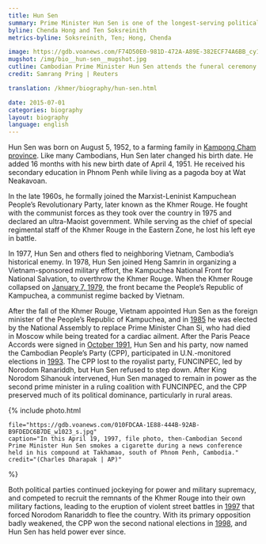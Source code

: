 ```yaml
---
title: Hun Sen
summary: Prime Minister Hun Sen is one of the longest-serving political leaders in world history, having held power in Cambodia in various coalitions since 1985. He is currently the president of the ruling Cambodian People’s Party (CPP). 
byline: Chenda Hong and Ten Soksreinith
metrics-byline: Soksreinith, Ten; Hong, Chenda

image: https://gdb.voanews.com/F74D50E0-981D-472A-A89E-382ECF74A6BB_cy11_w1023_s.jpg
mugshot: /img/bio__hun-sen__mugshot.jpg
cutline: Cambodian Prime Minister Hun Sen attends the funeral ceremony of Chea Sim, Cambodia's late former senate president and head of the ruling Cambodian People's Party (CPP), in Phnom Penh, June 2015.
credit: Samrang Pring | Reuters

translation: /khmer/biography/hun-sen.html

date: 2015-07-01
categories: biography
layout: biography
language: english
---
```



Hun Sen was born on August 5, 1952, to a farming family in <a href="https://projects.voanews.com/cambodia-election-2018/english/feature/hun-sen-hometown.html">Kampong Cham province</a>. Like many Cambodians, Hun Sen later changed his birth date. He added 16 months with his new birth date of April 4, 1951. He received his secondary education in Phnom Penh while living as a pagoda boy at Wat Neakavoan.

In the late 1960s, he formally joined the Marxist-Leninist Kampuchean People’s Revolutionary Party, later known as the Khmer Rouge. He fought with the communist forces as they took over the country in 1975 and declared an ultra-Maoist government. While serving as the chief of special regimental staff of the Khmer Rouge in the Eastern Zone, he lost his left eye in battle.

In 1977, Hun Sen and others fled to neighboring Vietnam, Cambodia’s historical enemy. In 1978, Hun Sen joined Heng Samrin in organizing a Vietnam-sponsored military effort, the Kampuchea National Front for National Salvation, to overthrow the Khmer Rouge. When the Khmer Rouge collapsed on <a href="#jan_7_1979" class="trigger__factbox">January 7, 1979</a>, the front became the People’s Republic of Kampuchea, a communist regime backed by Vietnam. 

After the fall of the Khmer Rouge, Vietnam appointed Hun Sen as the foreign minister of the People’s Republic of Kampuchea, and in <a href="#jan_14_1985" class="trigger__factbox">1985</a> he was elected by the National Assembly to replace Prime Minister Chan Si, who had died in Moscow while being treated for a cardiac ailment. After the Paris Peace Accords were signed in <a href="#oct_23_1991" class="trigger__factbox">October 1991</a>, Hun Sen and his party, now named the Cambodian People’s Party (CPP), participated in U.N.-monitored elections in <a href="#may_23-28_1993" class="trigger__factbox">1993</a>. The CPP lost to the royalist party, FUNCINPEC, led by Norodom Ranariddh, but Hun Sen refused to step down. After King Norodom Sihanouk intervened, Hun Sen managed to remain in power as the second prime minister in a ruling coalition with FUNCINPEC, and the CPP preserved much of its political dominance, particularly in rural areas. 



{% include photo.html

	file="https://gdb.voanews.com/010FDCAA-1E88-444B-92AB-B9FDEDC6B7DE_w1023_s.jpg"
	caption="In this April 19, 1997, file photo, then-Cambodian Second Prime Minister Hun Sen smokes a cigarette during a news conference held in his compound at Takhamao, south of Phnom Penh, Cambodia."
	credit="(Charles Dharapak | AP)"

%}



Both political parties continued jockeying for power and military supremacy, and competed to recruit the remnants of the Khmer Rouge into their own military factions, leading to the eruption of violent street battles in <a href="#july_1997" class="trigger__factbox">1997</a> that forced Norodom Ranariddh to flee the country. With its primary opposition badly weakened, the CPP won the second national elections in <a href="#july_26_1998" class="trigger__factbox">1998</a>, and Hun Sen has held power ever since. 
